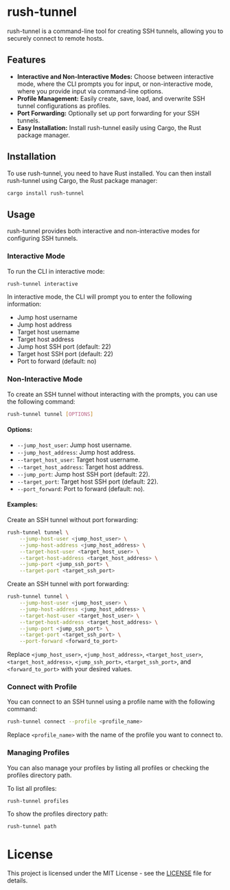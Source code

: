 # rush-tunnel

rush-tunnel is a command-line tool for creating SSH tunnels, allowing you to securely connect to remote hosts.

## Features

- **Interactive and Non-Interactive Modes:** Choose between interactive mode, where the CLI prompts you for input, or non-interactive mode, where you provide input via command-line options.
- **Profile Management:** Easily create, save, load, and overwrite SSH tunnel configurations as profiles.
- **Port Forwarding:** Optionally set up port forwarding for your SSH tunnels.
- **Easy Installation:** Install rush-tunnel easily using Cargo, the Rust package manager.

## Installation

To use rush-tunnel, you need to have Rust installed. You can then install rush-tunnel using Cargo, the Rust package manager:

```bash
cargo install rush-tunnel
```

## Usage
rush-tunnel provides both interactive and non-interactive modes for configuring SSH tunnels.

### Interactive Mode
To run the CLI in interactive mode:

```bash
rush-tunnel interactive
```

In interactive mode, the CLI will prompt you to enter the following information:
* Jump host username
* Jump host address
* Target host username
* Target host address
* Jump host SSH port (default: 22)
* Target host SSH port (default: 22)
* Port to forward (default: no)

### Non-Interactive Mode
To create an SSH tunnel without interacting with the prompts, you can use the following command:

```bash
rush-tunnel tunnel [OPTIONS]
```

#### Options:
* `--jump_host_user`: Jump host username.
* `--jump_host_address`: Jump host address.
* `--target_host_user`: Target host username.
* `--target_host_address`: Target host address.
* `--jump_port`: Jump host SSH port (default: 22).
* `--target_port`: Target host SSH port (default: 22).
* `--port_forward`: Port to forward (default: no).

#### Examples:

Create an SSH tunnel without port forwarding:

```bash
rush-tunnel tunnel \
    --jump-host-user <jump_host_user> \
    --jump-host-address <jump_host_address> \
    --target-host-user <target_host_user> \
    --target-host-address <target_host_address> \
    --jump-port <jump_ssh_port> \
    --target-port <target_ssh_port>
```

Create an SSH tunnel with port forwarding:

```bash
rush-tunnel tunnel \
    --jump-host-user <jump_host_user> \
    --jump-host-address <jump_host_address> \
    --target-host-user <target_host_user> \
    --target-host-address <target_host_address> \
    --jump-port <jump_ssh_port> \
    --target-port <target_ssh_port> \
    --port-forward <forward_to_port>
```

Replace `<jump_host_user>`, `<jump_host_address>`, `<target_host_user>`, `<target_host_address>`, `<jump_ssh_port>`, `<target_ssh_port>`, and `<forward_to_port>` with your desired values.

### Connect with Profile
You can connect to an SSH tunnel using a profile name with the following command:
```bash
rush-tunnel connect --profile <profile_name>
```
Replace `<profile_name>` with the name of the profile you want to connect to.

### Managing Profiles
You can also manage your profiles by listing all profiles or checking the profiles directory path.

To list all profiles:
```bash
rush-tunnel profiles
```

To show the profiles directory path:
```bash
rush-tunnel path
```

# License

This project is licensed under the MIT License - see the [LICENSE](LICENSE) file for details.
